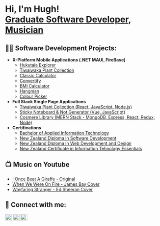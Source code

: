 <h1>Hi, I'm Hugh! <br/><a href="www.linkedin.com/in/hugh-white-8b024b301">Graduate Software Developer</a>, <a href="https://www.youtube.com/@RenoNowhere">Musician</a></h1>

<h2>👨‍💻 Software Development Projects:</h2>

- <b>X-Platform Mobile Applications (.NET MAUI, FireBase)</b>
  - [Hukutaia Explorer](https://github.com/Hugh-White/Hukutaia-Explorer-Mobile-App)
  - [Tiwaiwaka Plant Collection]()
  - [Classic Calculator]()
  - [Convertify]()
  - [BMI Calculator]()
  - [Hangman]()
  - [Colour Picker]()
- <b>Full Stack Single Page Applications</b>
  - [Tiwaiwaka Plant Collection (React, JavaScript, Node.js)]()
  - [Sticky Noteboard & Not Generator (Vue, JavaScript)]()
  - [Cosmere Library (MERN Stack - MongoDB, Express, React, Redux, Node)]()
- <b>Certifications</b>
  - [Bachelor of Applied Information Technology]()
  - [New Zealand Diploma in Software Development]()
  - [New Zealand Diploma in Web Development and Design]()
  - [New Zealand Certificate in Information Tehnology Essentials]()

<h2>📺 Music on Youtube</h2>

- [I Once Beat A Giraffe - Original](https://www.youtube.com/watch?v=W4j1_hoM1aA)
- [When We Were On Fire - James Bay Cover](https://www.youtube.com/watch?v=oEv0tdDckco)
- [Wayfaring Stranger - Ed Sheeran Cover](https://www.youtube.com/watch?v=G04OPg84N34)


<h2> 🤳 Connect with me:</h2>

[<img align="left" alt="JoshMadakor | YouTube" width="22px" src="https://cdn.jsdelivr.net/npm/simple-icons@v3/icons/youtube.svg" />][youtube]
[<img align="left" alt="JoshMadakor | LinkedIn" width="22px" src="https://cdn.jsdelivr.net/npm/simple-icons@v3/icons/linkedin.svg" />][linkedin]
[<img align="left" alt="JoshMadakor | Instagram" width="22px" src="https://cdn.jsdelivr.net/npm/simple-icons@v3/icons/instagram.svg" />][instagram]

[youtube]: https://www.youtube.com/@RenoNowhere
[instagram]: https://www.instagram.com/renonowhere/
[linkedin]: www.linkedin.com/in/hugh-white-8b024b301


